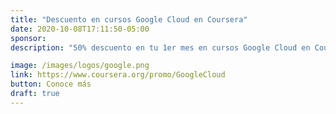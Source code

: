 ```yaml
---
title: "Descuento en cursos Google Cloud en Coursera"
date: 2020-10-08T17:11:50-05:00
sponsor: 
description: "50% descuento en tu 1er mes en cursos Google Cloud en Coursera (valid until Dec. 30th, 2020)"

image: /images/logos/google.png
link: https://www.coursera.org/promo/GoogleCloud 
button: Conoce más
draft: true
---
```


